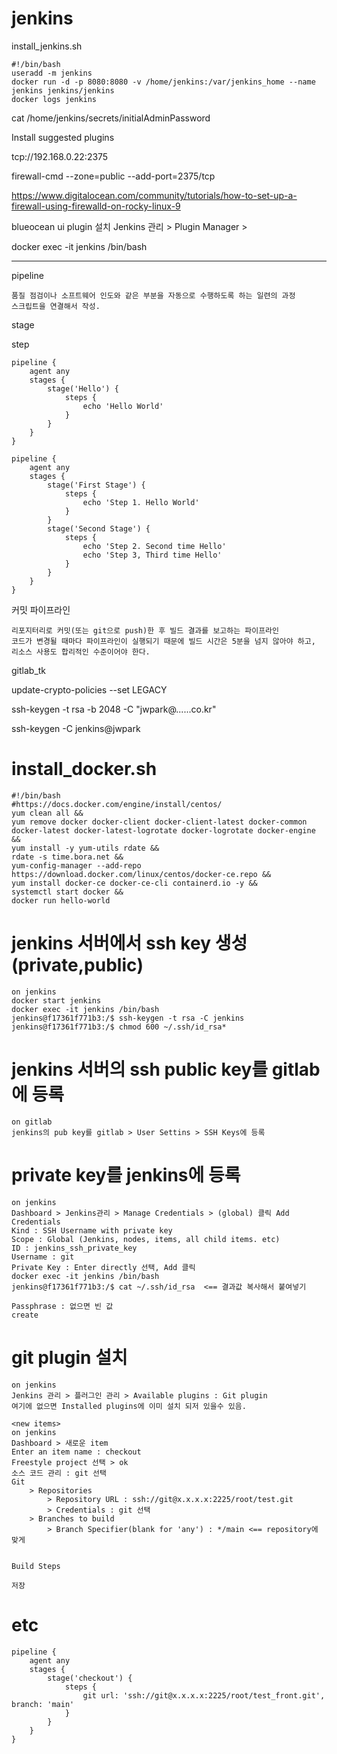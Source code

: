 # jenkins

install_jenkins.sh

```
#!/bin/bash
useradd -m jenkins
docker run -d -p 8080:8080 -v /home/jenkins:/var/jenkins_home --name jenkins jenkins/jenkins
docker logs jenkins
```

cat /home/jenkins/secrets/initialAdminPassword

Install suggested plugins

tcp://192.168.0.22:2375

firewall-cmd --zone=public --add-port=2375/tcp

https://www.digitalocean.com/community/tutorials/how-to-set-up-a-firewall-using-firewalld-on-rocky-linux-9

blueocean ui plugin 설치
Jenkins 관리 > Plugin Manager >

docker exec -it jenkins /bin/bash

---
pipeline
```
품질 점검이나 소프트웨어 인도와 같은 부분을 자동으로 수행하도록 하는 일련의 과정
스크립트을 연결해서 작성.
```

stage

step

```
pipeline {
    agent any
    stages {
        stage('Hello') {
            steps {
                echo 'Hello World'
            }
        }
    }
}
```

```
pipeline {
    agent any
    stages {
        stage('First Stage') {
            steps {
                echo 'Step 1. Hello World'
            }
        }
        stage('Second Stage') {
            steps {
                echo 'Step 2. Second time Hello'
                echo 'Step 3, Third time Hello'
            }
        }
    }
}
```

커밋 파이프라인
```
리포지터리로 커밋(또는 git으로 push)한 후 빌드 결과를 보고하는 파이프라인
코드가 변경될 때마다 파이프라인이 실행되기 때문에 빌드 시간은 5분을 넘지 않아야 하고,
리소스 사용도 합리적인 수준이어야 한다.
```

gitlab_tk

update-crypto-policies --set LEGACY

ssh-keygen -t rsa -b 2048 -C "jwpark@......co.kr"

ssh-keygen -C jenkins@jwpark

# install_docker.sh

```
#!/bin/bash
#https://docs.docker.com/engine/install/centos/
yum clean all &&
yum remove docker docker-client docker-client-latest docker-common docker-latest docker-latest-logrotate docker-logrotate docker-engine &&
yum install -y yum-utils rdate &&
rdate -s time.bora.net &&
yum-config-manager --add-repo https://download.docker.com/linux/centos/docker-ce.repo &&
yum install docker-ce docker-ce-cli containerd.io -y &&
systemctl start docker &&
docker run hello-world
```


# jenkins 서버에서 ssh key 생성(private,public)

```
on jenkins
docker start jenkins
docker exec -it jenkins /bin/bash
jenkins@f17361f771b3:/$ ssh-keygen -t rsa -C jenkins
jenkins@f17361f771b3:/$ chmod 600 ~/.ssh/id_rsa*
```
# jenkins 서버의 ssh public key를 gitlab에 등록
```
on gitlab
jenkins의 pub key를 gitlab > User Settins > SSH Keys에 등록
```

# private key를 jenkins에 등록
```
on jenkins
Dashboard > Jenkins관리 > Manage Credentials > (global) 클릭 Add Credentials
Kind : SSH Username with private key
Scope : Global (Jenkins, nodes, items, all child items. etc)
ID : jenkins_ssh_private_key
Username : git
Private Key : Enter directly 선택, Add 클릭
docker exec -it jenkins /bin/bash
jenkins@f17361f771b3:/$ cat ~/.ssh/id_rsa  <== 결과값 복사해서 붙여넣기

Passphrase : 없으면 빈 값
create
```

# git plugin 설치
```
on jenkins
Jenkins 관리 > 플러그인 관리 > Available plugins : Git plugin
여기에 없으면 Installed plugins에 이미 설치 되저 있을수 있음.

<new items>
on jenkins
Dashboard > 새로운 item
Enter an item name : checkout
Freestyle project 선택 > ok
소스 코드 관리 : git 선택
Git
    > Repositories
        > Repository URL : ssh://git@x.x.x.x:2225/root/test.git
        > Credentials : git 선택
    > Branches to build
        > Branch Specifier(blank for 'any') : */main <== repository에 맞게


Build Steps

저장
```

# etc

```
pipeline {
    agent any
    stages {
        stage('checkout') {
            steps {
                git url: 'ssh://git@x.x.x.x:2225/root/test_front.git', branch: 'main'
            }
        }
    }
}
```

